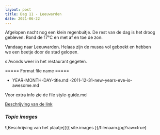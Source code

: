 ```yaml
---
layout: post
title: Dag 11 - Leeuwarden
date: 2021-06-22
---
```

Afgelopen nacht nog een klein regenbuitje. De rest van de dag is het droog gebleven. Rond de 17°C en met af en toe de zon.  

Vandaag naar Leeuwarden. Helaas zijn de musea vol geboekt en hebben we een beetje door de stad gelopen.  

s'Avonds weer in het restaurant gegeten.

===== Format file name =====
- YEAR-MONTH-DAY-title.md
-2011-12-31-new-years-eve-is-awesome.md

Voor extra info zie de file style-guide.md  

[Beschrijving van de link](http://example.com)  


### *Topic images*  

![Beschrijving van het plaatje]({{ site.images }}/filenaam.jpg?raw=true)
